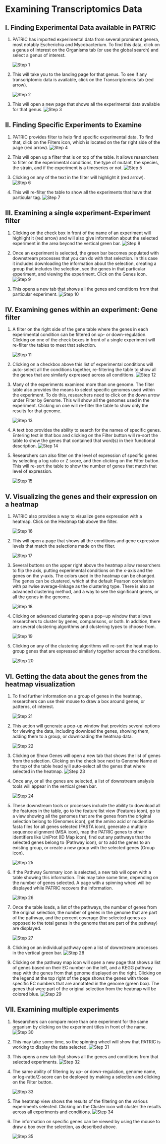 # Examining Transcriptomics Data

## I. Finding Experimental Data available in PATRIC
1. PATRIC has imported experimental data from several prominent genera, most notably Escherichia and Mycobacterium.  To find this data, click on a genus of interest on the Organisms tab (or use the global search) and select a genus of interest.

    ![Step 1](./images/image1.png "Step 1")

2. This will take you to the landing page for that genus.  To see if any transcriptomic data is available, click on the Transcriptomics tab (red arrow).

    ![Step 2](./images/image2.png "Step 2")

3. This will open a new page that shows all the experimental data available for that genus.
![Step 3](./images/image3.png "Step 3")

## II.  Finding Specific Experiments to Examine
1. PATRIC provides filter to help find specific experimental data.  To find that, click on the Filters icon, which is located on the far right side of the page (red arrow).
![Step 4](./images/image4.png "Step 4")

2. This will open up a filter that is on top of the table.  It allows researchers to filter on the experimental conditions, the type of mutant, the species, the strain, and if the experiment is a timeseries or not.
![Step 5](./images/image5.png "Step 5")

3. Clicking on any of the text in the filter will highlight it (red arrow).
![Step 6](./images/image6.png "Step 6")

4. This will re-filter the table to show all the experiments that have that particular tag.
![Step 7](./images/image7.png "Step 7")

## III. Examining a single experiment-Experiment filter
1. Clicking on the check box in front of the name of an experiment will highlight it (red arrow) and will also give information about the selected experiment in the area beyond the vertical green bar.
![Step 8](./images/image8.png "Step 8")

2. Once an experiment is selected, the green bar becomes populated with downstream processes that you can do with that selection.  In this case it includes downloading the information about the selection, creating a group that includes the selection, see the genes in that particular experiment, and viewing the experiment.  Click on the Genes icon.
![Step 9](./images/image9.png "Step 9")

3. This opens a new tab that shows all the genes and conditions from that particular experiment.
![Step 10](./images/image10.png "Step 10")

## IV. Examining genes within an experiment: Gene filter
1. A filter on the right side of the gene table where the genes in each experimental condition can be filtered on up- or down-regulation.  Clicking on one of the check boxes in front of a single experiment will re-filter the tables to meet that selection.

    ![Step 11](./images/image11.png "Step 11")

2. Clicking on a checkbox above this list of experimental conditions will auto-select all the conditions together, re-filtering the table to show all the genes that are similarly expressed across all conditions.
![Step 12](./images/image12.png "Step 12")

3. Many of the experiments examined more than one genome.  The filter table also provides the means to select specific genomes used within the experiment.  To do this, researchers need to click on the down arrow under Filter by Genome.  This will show all the genomes used in the experiment.  Clicking on one will re-filter the table to show only the results for that genome.

    ![Step 13](./images/image13.png "Step 13")

4. A text box provides the ability to search for the names of specific genes.  Entering text in that box and clicking on the Filter button will re-sort the table to show the genes that contained that word(s) in their functional description.
![Step 14](./images/image14.png "Step 14")

5. Researchers can also filter on the level of expression of specific genes by selecting a log ratio or Z score, and then clicking on the Filter button.  This will re-sort the table to show the number of genes that match that level of expression.

    ![Step 15](./images/image15.png "Step 15")

## V. Visualizing the genes and their expression on a heatmap
1. PATRIC also provides a way to visualize gene expression with a heatmap. Click on the Heatmap tab above the filter.

    ![Step 16](./images/image16.png "Step 16")

2. This will open a page that shows all the conditions and gene expression levels that match the selections made on the filter.

    ![Step 17](./images/image17.png "Step 17")

4.  Several buttons on the upper right above the heatmap allow researchers to flip the axis, putting experimental conditions on the x-axis and the genes on the y-axis.  The colors used in the heatmap can be changed. The genes can be clustered, which at the default Pearson correlation with pairwise average-linkage as the clustering type.  There is also an advanced clustering method, and a way to see the significant genes, or all the genes in the genome.

    ![Step 18](./images/image18.png "Step 18")

5. Clicking on advanced clustering open a pop=up window that allows researchers to cluster by genes, comparisons, or both.  In addition, there are several clustering algorithms and clustering types to choose from.

    ![Step 19](./images/image19.png "Step 19")

6. Clicking on any of the clustering algorithms will re-sort the heat map to group genes that are expressed similarly together across the conditions.

    ![Step 20](./images/image20.png "Step 20")

## VI. Getting the data about the genes from the heatmap visualization
1. To find further information on a group of genes in the heatmap, researchers can use their mouse to draw a box around genes, or patterns, of interest.

    ![Step 21](./images/image21.png "Step 21")

2. This action will generate a pop-up window that provides several options for viewing the data, including download the genes, showing them, adding them to a group, or downloading the heatmap data.

    ![Step 22](./images/image22.png "Step 22")

3. Clicking on Show Genes will open a new tab that shows the list of genes from the selection. Clicking on the check box next to Genome Name at the top of the table head will auto-select all the genes that where selected in the heatmap.
![Step 23](./images/image23.png "Step 23")

4. Once any, or all the genes are selected, a list of downstream analysis tools will appear in the vertical green bar.

    ![Step 24](./images/image24.png "Step 24")

5. These downstream tools or processes include the ability to download all the features in the table, go to the feature list view (Features icon), go to a view showing all the genomes that are the genes from the original selection belong to (Genomes icon), get the amino acid or nucleotide fasta files for all genes selected (FASTA icon), generate a multiple sequence alignment (MSA icon), map the PATRIC genes to other identifiers like UniProt (ID Map icon), find out any pathways that the selected genes belong to (Pathway icon), or to add the genes to an existing group, or create a new group with the selected genes (Group icon).

    ![Step 25](./images/image25.png "Step 25")

6. If the Pathway Summary icon is selected, a new tab will open with a table showing this information.  This may take some time, depending on the number of genes selected.  A page with a spinning wheel will be displayed while PATRIC recovers the information.

    ![Step 26](./images/image26.png "Step 26")

7. Once the table loads, a list of the pathways, the number of genes from the original selection, the number of genes in the genome that are part of the pathway, and the percent coverage (the selected genes as opposed to the total genes in the genome that are part of the pathway) are displayed.

    ![Step 27](./images/image27.png "Step 27")

8. Clicking on an individual pathway open a list of downstream processes in the vertical green bar.
![Step 28](./images/image28.png "Step 28")

9. Clicking on the pathway map icon will open a new page that shows a list of genes based on their EC number on the left, and a KEGG pathway map with the genes from that genome displayed on the right.  Clicking on the legend at the top right of the page shows the genes with those specific EC numbers that are annotated in the genome (green box).  The genes that were part of the original selection from the heatmap will be colored blue.
![Step 29](./images/image29.png "Step 29")

## VII. Examining multiple experiments
1. Researchers can compare more than one experiment for the same organism by clicking on the experiment titles in front of the name.
![Step 30](./images/image30.png "Step 30")

2. This may take some time, so the spinning wheel will show that PATRIC is working to display the data selected.
![Step 31](./images/image31.png "Step 31")

3. This opens a new tab that shows all the genes and conditions from that selected experiments.
![Step 32](./images/image32.png "Step 32")

4. The same ability of filtering by up- or down-regulation, genome name, or log-ratio/Z-score can be deployed by making a selection and clicking on the Filter button.

    ![Step 33](./images/image33.png "Step 33")

5. The heatmap view shows the results of the filtering on the various experiments selected.  Clicking on the Cluster icon will cluster the results across all experiments and conditions.
![Step 34](./images/image34.png "Step 34")

6. The information on specific genes can be viewed by using the mouse to draw a box over the selection, as described above.

    ![Step 35](./images/image35.png "Step 35")
